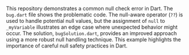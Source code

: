 This repository demonstrates a common null check error in Dart.  The `bug.dart` file shows the problematic code. The null-aware operator (`??`) is used to handle potential null values, but the assignment of `null` to `_myVariable` illustrates an edge case where unexpected behavior might occur. The solution, `bugSolution.dart`, provides an improved approach using a more robust null handling technique. This example highlights the importance of careful null safety practices in Dart.
